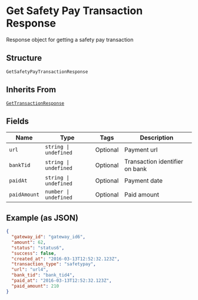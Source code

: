 
# Get Safety Pay Transaction Response

Response object for getting a safety pay transaction

## Structure

`GetSafetyPayTransactionResponse`

## Inherits From

[`GetTransactionResponse`](../../doc/models/get-transaction-response.md)

## Fields

| Name | Type | Tags | Description |
|  --- | --- | --- | --- |
| `url` | `string \| undefined` | Optional | Payment url |
| `bankTid` | `string \| undefined` | Optional | Transaction identifier on bank |
| `paidAt` | `string \| undefined` | Optional | Payment date |
| `paidAmount` | `number \| undefined` | Optional | Paid amount |

## Example (as JSON)

```json
{
  "gateway_id": "gateway_id6",
  "amount": 62,
  "status": "status6",
  "success": false,
  "created_at": "2016-03-13T12:52:32.123Z",
  "transaction_type": "safetypay",
  "url": "url4",
  "bank_tid": "bank_tid4",
  "paid_at": "2016-03-13T12:52:32.123Z",
  "paid_amount": 210
}
```


